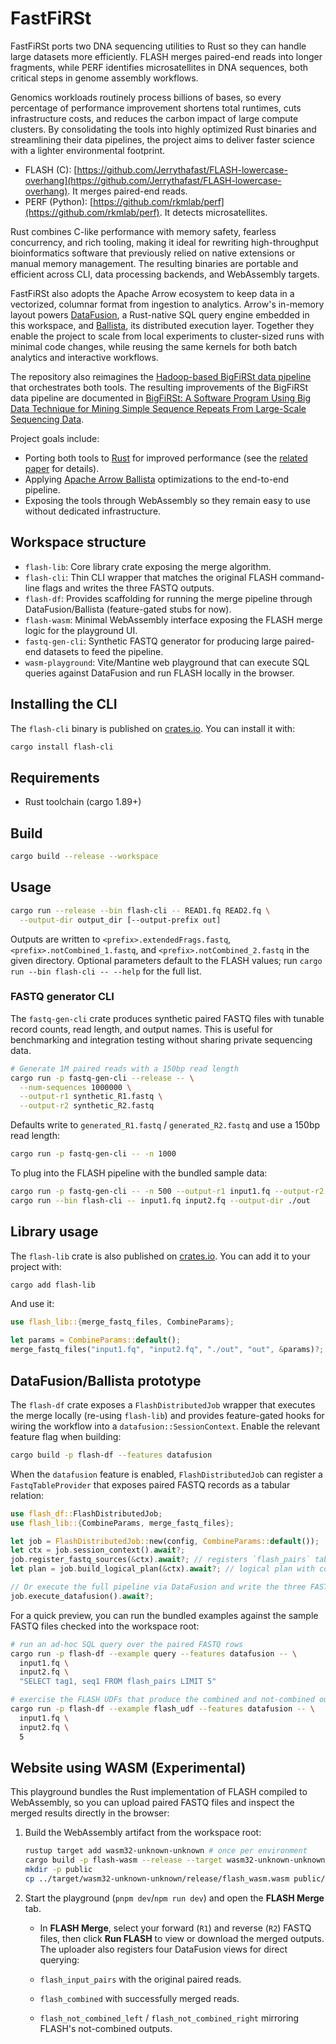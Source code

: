 # FastFiRSt

FastFiRSt ports two DNA sequencing utilities to Rust so they can handle large
datasets more efficiently. FLASH merges paired-end reads into longer fragments,
while PERF identifies microsatellites in DNA sequences, both critical steps in
genome assembly workflows.

Genomics workloads routinely process billions of bases, so every percentage of
performance improvement shortens total runtimes, cuts infrastructure costs, and
reduces the carbon impact of large compute clusters. By consolidating the tools
into highly optimized Rust binaries and streamlining their data pipelines, the
project aims to deliver faster science with a lighter environmental footprint.

- FLASH (C): [https://github.com/Jerrythafast/FLASH-lowercase-overhang](https://github.com/Jerrythafast/FLASH-lowercase-overhang). It merges paired-end reads.
- PERF (Python): [https://github.com/rkmlab/perf](https://github.com/rkmlab/perf). It detects microsatellites.

Rust combines C-like performance with memory safety, fearless concurrency, and
rich tooling, making it ideal for rewriting high-throughput bioinformatics
software that previously relied on native extensions or manual memory
management. The resulting binaries are portable and efficient across CLI, data
processing backends, and WebAssembly targets.

FastFiRSt also adopts the Apache Arrow ecosystem to keep data in a vectorized,
columnar format from ingestion to analytics. Arrow's in-memory layout powers
[DataFusion](https://arrow.apache.org/datafusion/), a Rust-native SQL query
engine embedded in this workspace, and [Ballista](https://github.com/apache/arrow-ballista),
its distributed execution layer. Together they enable the project to scale from
local experiments to cluster-sized runs with minimal code changes, while reusing
the same kernels for both batch analytics and interactive workflows.

The repository also reimagines the [Hadoop-based BigFiRSt data
pipeline](https://github.com/JinxiangChenHome/BigFiRSt/tree/master) that
orchestrates both tools. The resulting improvements of the BigFiRSt data
pipeline are documented in [BigFiRSt: A Software Program Using Big Data
Technique for Mining Simple Sequence Repeats From Large-Scale Sequencing
Data](https://pmc.ncbi.nlm.nih.gov/articles/PMC8805145/pdf/fdata-04-727216.pdf).

Project goals include:

- Porting both tools to [Rust](https://rust-lang.org/) for improved performance
  (see the [related paper](https://arxiv.org/html/2410.05460v1#S3.T3) for
  details).
- Applying [Apache Arrow
  Ballista](https://andrew.nerdnetworks.org/pdf/SIGMOD-2024-lamb.pdf)
  optimizations to the end-to-end pipeline.
- Exposing the tools through WebAssembly so they remain easy to use without
  dedicated infrastructure.

## Workspace structure

- `flash-lib`: Core library crate exposing the merge algorithm.
- `flash-cli`: Thin CLI wrapper that matches the original FLASH command-line
  flags and writes the three FASTQ outputs.
- `flash-df`: Provides scaffolding for running the merge pipeline through
  DataFusion/Ballista (feature-gated stubs for now).
- `flash-wasm`: Minimal WebAssembly interface exposing the FLASH merge logic for
  the playground UI.
- `fastq-gen-cli`: Synthetic FASTQ generator for producing large paired-end
  datasets to feed the pipeline.
- `wasm-playground`: Vite/Mantine web playground that can execute SQL queries
  against DataFusion and run FLASH locally in the browser.

## Installing the CLI

The `flash-cli` binary is published on
[crates.io](https://crates.io/crates/flash-cli). You can install it with:

```bash
cargo install flash-cli
```

## Requirements

- Rust toolchain (cargo 1.89+)

## Build

```bash
cargo build --release --workspace
```

## Usage

```bash
cargo run --release --bin flash-cli -- READ1.fq READ2.fq \
  --output-dir output_dir [--output-prefix out]
```

Outputs are written to `<prefix>.extendedFrags.fastq`,
`<prefix>.notCombined_1.fastq`, and `<prefix>.notCombined_2.fastq` in the given
directory. Optional parameters default to the FLASH values; run
`cargo run --bin flash-cli -- --help` for the full list.

### FASTQ generator CLI

The `fastq-gen-cli` crate produces synthetic paired FASTQ files with tunable
record counts, read length, and output names. This is useful for benchmarking
and integration testing without sharing private sequencing data.

```bash
# Generate 1M paired reads with a 150bp read length
cargo run -p fastq-gen-cli --release -- \
  --num-sequences 1000000 \
  --output-r1 synthetic_R1.fastq \
  --output-r2 synthetic_R2.fastq
```

Defaults write to `generated_R1.fastq` / `generated_R2.fastq` and use a 150bp
read length:

```bash
cargo run -p fastq-gen-cli -- -n 1000
```

To plug into the FLASH pipeline with the bundled sample data:

```bash
cargo run -p fastq-gen-cli -- -n 500 --output-r1 input1.fq --output-r2 input2.fq
cargo run --bin flash-cli -- input1.fq input2.fq --output-dir ./out
```

## Library usage

The `flash-lib` crate is also published on
[crates.io](https://crates.io/crates/flash-lib). You can add it to your project
with:

```bash
cargo add flash-lib
```

And use it:

```rust
use flash_lib::{merge_fastq_files, CombineParams};

let params = CombineParams::default();
merge_fastq_files("input1.fq", "input2.fq", "./out", "out", &params)?;
```

## DataFusion/Ballista prototype

The `flash-df` crate exposes a `FlashDistributedJob` wrapper that executes the
merge locally (re-using `flash-lib`) and provides feature-gated hooks for wiring
the workflow into a `datafusion::SessionContext`. Enable the relevant feature
flag when building:

```bash
cargo build -p flash-df --features datafusion
```

When the `datafusion` feature is enabled, `FlashDistributedJob` can register a
`FastqTableProvider` that exposes paired FASTQ records as a tabular relation:

```rust
use flash_df::FlashDistributedJob;
use flash_lib::{CombineParams, merge_fastq_files};

let job = FlashDistributedJob::new(config, CombineParams::default());
let ctx = job.session_context().await?;
job.register_fastq_sources(&ctx).await?; // registers `flash_pairs` table
let plan = job.build_logical_plan(&ctx).await?; // logical plan with combined/not-combined annotations

// Or execute the full pipeline via DataFusion and write the three FASTQ outputs
job.execute_datafusion().await?;
```

For a quick preview, you can run the bundled examples against the sample FASTQ
files checked into the workspace root:

```bash
# run an ad-hoc SQL query over the paired FASTQ rows
cargo run -p flash-df --example query --features datafusion -- \
  input1.fq \
  input2.fq \
  "SELECT tag1, seq1 FROM flash_pairs LIMIT 5"

# exercise the FLASH UDFs that produce the combined and not-combined outputs
cargo run -p flash-df --example flash_udf --features datafusion -- \
  input1.fq \
  input2.fq \
  5
```

## Website using WASM (Experimental)

This playground bundles the Rust implementation of FLASH compiled to
WebAssembly, so you can upload paired FASTQ files and inspect the merged results
directly in the browser:

1. Build the WebAssembly artifact from the workspace root:

   ```bash
   rustup target add wasm32-unknown-unknown # once per environment
   cargo build -p flash-wasm --release --target wasm32-unknown-unknown
   mkdir -p public
   cp ../target/wasm32-unknown-unknown/release/flash_wasm.wasm public/
   ```

2. Start the playground (`pnpm dev`/`npm run dev`) and open the **FLASH Merge**
   tab.
   - In **FLASH Merge**, select your forward (`R1`) and reverse (`R2`) FASTQ
     files, then click **Run FLASH** to view or download the merged outputs. The
     uploader also registers four DataFusion views for direct querying:

   - `flash_input_pairs` with the original paired reads.
   - `flash_combined` with successfully merged reads.
   - `flash_not_combined_left` / `flash_not_combined_right` mirroring FLASH's
     not-combined outputs.
